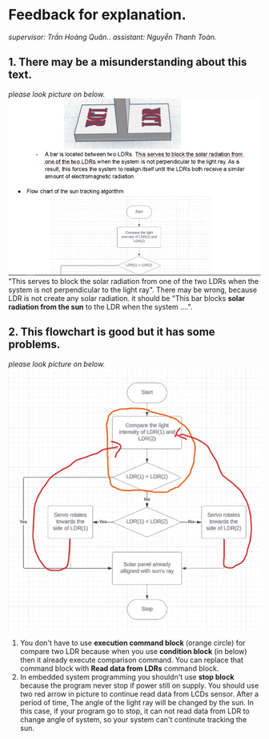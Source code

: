 # Feedback for explanation.
*supervisor: Trần Hoàng Quân.*.
*assistant: Nguyễn Thanh Toàn.*
## 1. There may be a misunderstanding about this text.
*please look picture on below.*
![first picture](/feedback/img/errorWord.jpg)
"This serves to block the solar radiation from one of the two LDRs when the system is not perpendicular to the light ray". There may be wrong, because LDR is not create any solar radiation. it should be "This bar blocks **solar radiation from the sun** to the LDR when the system ....".
## 2. This flowchart is good but it has some problems.
*please look picture on below.*
![sencond picture](/feedback/img/errorFlowchart.jpg)
1. You don't  have to use **execution command block** (orange circle) for compare two LDR because when you use **condition block** (in below) then it already execute comparison command. You can replace that command block with **Read data from LDRs** command block.
2. In embedded system programming you shouldn't use **stop block** because the program never stop if power still on supply. You should use two red arrow in picture to continue read data from LCDs sensor. After a period of time, The angle of the light ray will be changed by the sun. In this case, if your program go to stop, it can not read data from LDR to change angle of system, so your system can't continute tracking the sun. 